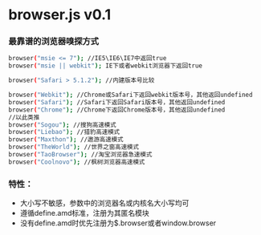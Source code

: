 browser.js v0.1
==========

### 最靠谱的浏览器嗅探方式
```bash
browser("msie <= 7"); //IE5\IE6\IE7中返回true
browser("msie || webkit"); IE下或者webkit浏览器下返回true

browser("Safari > 5.1.2"); //内建版本号比较

browser("Webkit"); //Chrome或Safari下返回webkit版本号，其他返回undefined
browser("Safari"); //Safari下返回Safari版本号，其他返回undefined
browser("Chrome"); //Chrome下返回Chrome版本号，其他返回undefined
//以此类推
browser("Sogou"); //搜狗高速模式
browser("Liebao"); //猎豹高速模式
browser("Maxthon"); //遨游高速模式
browser("TheWorld"); //世界之窗高速模式
browser("TaoBrowser"); //淘宝浏览器急速模式
browser("Coolnovo"); //枫树浏览器高速模式
```

### 特性：
- 大小写不敏感，参数中的浏览器名或内核名大小写均可
- 遵循define.amd标准，注册为其匿名模块
- 没有define.amd时优先注册为$.browser或者window.browser